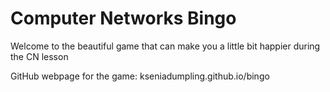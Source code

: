 # Computer Networks Bingo

Welcome to the beautiful game that can make you a little bit happier during the CN lesson

GitHub webpage for the game: kseniadumpling.github.io/bingo

